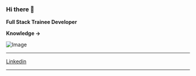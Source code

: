 ### Hi there 👋

**Full Stack Trainee Developer**

**Knowledge ->**<br/>


![Image](file:///C:/Users/nmauber/Desktop/devicon-master/devicon-master/icons/react/react-original.svg)
<i class="devicon-react-original colored"></i>
_______
[Linkedin](https://www.linkedin.com/in/nicol%C3%A1s-mauber-a996121b9/)
_______
